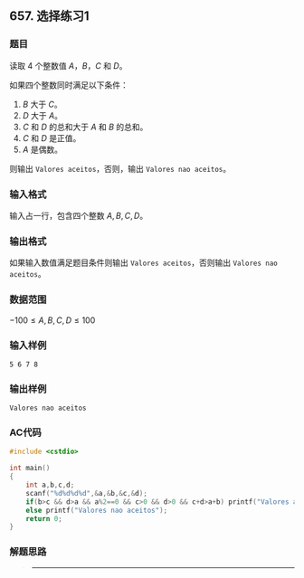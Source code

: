 ##  657. 选择练习1

### 题目

读取 $4$ 个整数值 $A， B，C$ 和 $D$。

如果四个整数同时满足以下条件：

1. $B$ 大于 $C$。
2. $D$ 大于 $A$。
3. $C$ 和 $D$ 的总和大于 $A$ 和 $B$ 的总和。
4. $C$ 和 $D$ 是正值。
5. $A$ 是偶数。

则输出 `Valores aceitos`，否则，输出 `Valores nao aceitos`。

### 输入格式

输入占一行，包含四个整数 $A,B,C,D$。

### 输出格式

如果输入数值满足题目条件则输出 `Valores aceitos`，否则输出 `Valores nao aceitos`。

### 数据范围

$−100≤A,B,C,D≤100$

### 输入样例

```
5 6 7 8
```

### 输出样例

```
Valores nao aceitos
```

### AC代码

```c++
#include <cstdio>

int main()
{
    int a,b,c,d;
    scanf("%d%d%d%d",&a,&b,&c,&d);
    if(b>c && d>a && a%2==0 && c>0 && d>0 && c+d>a+b) printf("Valores aceitos");
    else printf("Valores nao aceitos");
    return 0;
}
```

### 解题思路

>****

